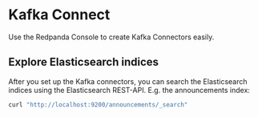 # Kafka Connect

Use the Redpanda Console to create Kafka Connectors easily.

## Explore Elasticsearch indices

After you set up the Kafka connectors, you can search the Elasticsearch indices using the Elasticsearch REST-API. E.g. the announcements index:

```sh
curl "http://localhost:9200/announcements/_search"
```

